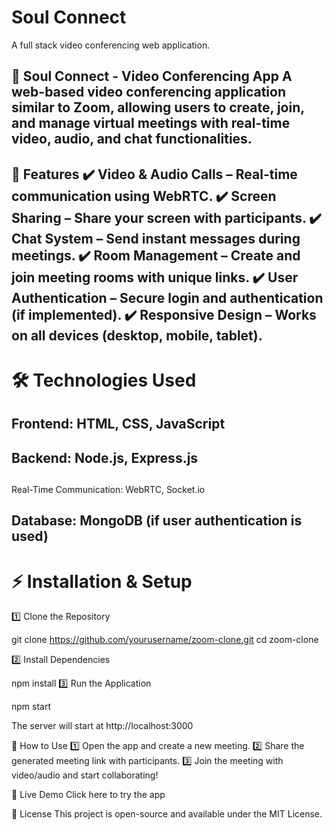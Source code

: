 # Soul Connect
A full stack video conferencing web application.

🚀 Soul Connect - Video Conferencing App
A web-based video conferencing application similar to Zoom, allowing users to create, join, and manage virtual meetings with real-time video, audio, and chat functionalities.
---
📌 Features
✔️ Video & Audio Calls – Real-time communication using WebRTC.
✔️ Screen Sharing – Share your screen with participants.
✔️ Chat System – Send instant messages during meetings.
✔️ Room Management – Create and join meeting rooms with unique links.
✔️ User Authentication – Secure login and authentication (if implemented).
✔️ Responsive Design – Works on all devices (desktop, mobile, tablet).
---

# 🛠 Technologies Used
## Frontend: HTML, CSS, JavaScript

## Backend: Node.js, Express.js

## 
Real-Time Communication: WebRTC, Socket.io

## Database: MongoDB (if user authentication is used)

# ⚡ Installation & Setup
1️⃣ Clone the Repository

git clone https://github.com/yourusername/zoom-clone.git
cd zoom-clone

2️⃣ Install Dependencies

npm install
3️⃣ Run the Application

npm start

The server will start at http://localhost:3000

🎥 How to Use
1️⃣ Open the app and create a new meeting.
2️⃣ Share the generated meeting link with participants.
3️⃣ Join the meeting with video/audio and start collaborating!

🔗 Live Demo
Click here to try the app

📜 License
This project is open-source and available under the MIT License.
